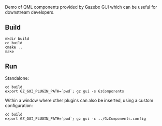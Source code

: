 Demo of QML components provided by Gazebo GUI which can be
useful for downstream developers.

## Build

    mkdir build
    cd build
    cmake ..
    make

## Run

Standalone:

    cd build
    export GZ_GUI_PLUGIN_PATH=`pwd`; gz gui -s GzComponents

Within a window where other plugins can also be inserted, using a custom
configuration:

    cd build
    export GZ_GUI_PLUGIN_PATH=`pwd`; gz gui -c ../GzComponents.config
